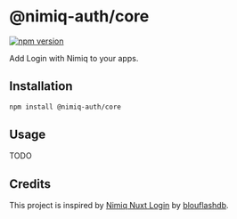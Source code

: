 # @nimiq-auth/core

[![npm version][npm-version-src]][npm-version-href]

Add Login with Nimiq to your apps.

## Installation

```bash
npm install @nimiq-auth/core
```

## Usage

TODO

## Credits

This project is inspired by [Nimiq Nuxt Login](https://github.com/blouflashdb/Nuxt-Nimiq-Login) by [blouflashdb](https://github.com/blouflashdb).

<!-- Badges -->
[npm-version-src]: https://npmjs.com/package/@nimiq-auth/core/latest.svg?style=flat&colorA=020420&colorB=00DC82
[npm-version-href]: https://npmjs.com/package/@nimiq-auth/core
